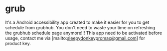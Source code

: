 # grub
It's a Android accessibility app created to make it easier for you to get schedule from grubhub. You don't need to waste your time on refreshing the grubhub schedule page anymore!!!
This app need to be activated before usage, contact me via [mailto:sleepydonkeypromax@gmail.com] for product key.
